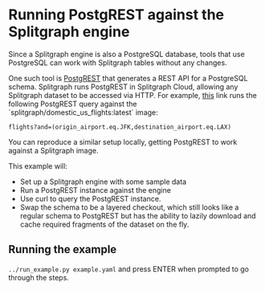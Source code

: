 # Running PostgREST against the Splitgraph engine

Since a Splitgraph engine is also a PostgreSQL database, tools that use PostgreSQL can work
with Splitgraph tables without any changes.

One such tool is [PostgREST](http://postgrest.org/en/latest/) that generates a REST API for a
PostgreSQL schema. Splitgraph runs PostgREST in Splitgraph Cloud, allowing any Splitgraph dataset
to be accessed via HTTP. For example, [this](https://data.splitgraph.com/splitgraph/domestic_us_flights/latest/-/rest/flights?and=(origin_airport.eq.JFK,destination_airport.eq.LAX)) link runs the following PostgREST query against
the `splitgraph/domestic_us_flights:latest` image:

```
flights?and=(origin_airport.eq.JFK,destination_airport.eq.LAX)
```

You can reproduce a similar setup locally, getting PostgREST to work against a Splitgraph image.

This example will:

* Set up a Splitgraph engine with some sample data
* Run a PostgREST instance against the engine
* Use curl to query the PostgREST instance.
* Swap the schema to be a layered checkout, which still looks like a regular schema
  to PostgREST but has the ability to lazily download and cache required fragments
  of the dataset on the fly. 

## Running the example

`../run_example.py example.yaml` and press ENTER when prompted to go through the steps.
